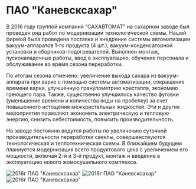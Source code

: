 # ПАО "Каневсксахар"

В 2016 году группой компаний “САХАВТОМАТ” на сахарном заводе был проведен ряд работ по модернизации технологической схемы. Нашей фирмой была проведена поставка и внедрение системы автоматизации вакуум-аппаратов 1-го продукта (4 шт.), вакуум-конденсаторной установки и сборников-подогревателей. Выполнен монтаж, пусконаладочные работы, ввод в эксплуатацию, обучение персонала и обслуживание во время сезона переработки.

По итогам сезона отмечено: увеличение выхода сахара из вакуум-аппарата при варке с помощью системы автоматизации, сокращение времени варки, улучшенную гранулометрию кристалла, экономию греющего пара. Также, существенно улучшилось качество фуговки (уменьшение времени и количества воды на пробелку) за счет повышенного истощения межкристальных жидкостей. Эти и другие мероприятия позволяют экономить электрическую и тепловую энергию, снизить себестоимость, повысить производительность.

На заводе постоянно ведутся работы по увеличению суточной производительности переработки свеклы, совершенствуются технологическая и теплотехническая схемы. В ближайшем будущем планиуется модернизация всего продуктового цеха с увеличением его мощности, включая 2-й и 3-й продукт, монтаж и введение в эксплуатацию нового жомосушильного комплекса.

![2016г ПАО "Каневсксахар"](/img/works/2016/kanev1.jpg)
![2016г ПАО "Каневсксахар"](/img/works/2016/kanev2.jpg)
![2016г ПАО "Каневсксахар"](/img/works/2016/kanev3.jpg)